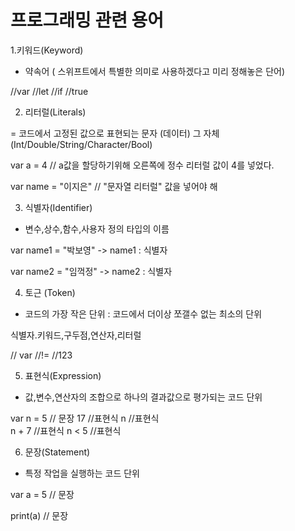 # 프로그래밍 관련 용어



1.키워드(Keyword)

- 약속어 ( 스위프트에서 특별한 의미로 사용하겠다고 미리 정해놓은 단어)

//var
//let
//if
//true


2. 리터럴(Literals)

= 코드에서 고정된 값으로 표현되는 문자 (데이터) 그 자체(Int/Double/String/Character/Bool)

var a = 4 // a값을 할당하기위해 오른쪽에 정수 리터럴 값이 4를 넣었다.


var name = "이지은" // "문자열 리터럴" 값을 넣어야 해



3. 식별자(Identifier)

- 변수,상수,함수,사용자 정의 타입의 이름


var name1 = "박보영"    -> name1 : 식별자

var name2 = "임꺽정"    -> name2 : 식별자



4. 토근 (Token)

- 코드의 가장 작은 단위 : 코드에서 더이상 쪼갤수 없는 최소의 단위
  

식별자.키워드,구두점,연산자,리터럴

// var
//!=
//123


5. 표현식(Expression)

- 값,변수,연산자의 조합으로 하나의 결과값으로 평가되는 코드 단위

var n = 5 // 문장
17        //표현식
n         //표현식             
n + 7     //표현식
n < 5     //표현식



6. 문장(Statement)

- 특정 작업을 실행하는 코드 단위


var a = 5  // 문장

print(a)   // 문장